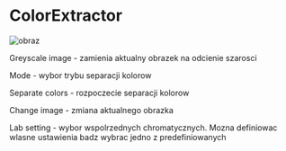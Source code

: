 # ColorExtractor
![obraz](https://user-images.githubusercontent.com/56601065/119561997-25b87b00-bda6-11eb-9068-6c965ada4745.png)

Greyscale image - zamienia aktualny obrazek na odcienie szarosci

Mode - wybor trybu separacji kolorow

Separate colors - rozpoczecie separacji kolorow

Change image - zmiana aktualnego obrazka

Lab setting - wybor wspolrzednych chromatycznych. Mozna definiowac wlasne ustawienia badz wybrac jedno z predefiniowanych
